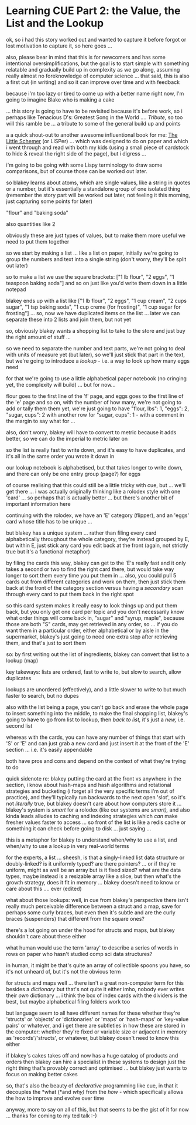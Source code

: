 # Learning CUE Part 2: the Value, the List and the Lookup

ok, so i had this story worked out and wanted to capture it before forgot or lost motivation to capture it, so here goes ...

also, please bear in mind that this is for newcomers and has some intentional oversimplifications, but the goal is to start simple with something relatable and gradually build up in complexity as we go along, assuming really almost no foreknowledge of computer science ... that said, this is also a first cut (in writing) and so it can improve over time and with feedback

because i'm too lazy or tired to come up with a better name right now, I'm going to imagine Blake who is making a cake

... this story is going to have to be revisited because it's before work, so i perhaps like Tenacious D's: Greatest Song in the World .... *Tribute,* so too will this ramble be ... a tribute to some of the general build up and points

a a quick shout-out to another awesome influentional book for me: [The Little Schemer](https://www.goodreads.com/book/show/548914.The_Little_Schemer) (or LISPer) ... which was designed to do on paper and which i went through and read with both my kids (using a small piece of cardstock to hide & reveal the right side of the page), but i digress ...

i'm going to be going with some Lispy terminology to draw some comparisons, but of course those can be worked out later.

so blakey learns about atoms, which are single values, like a string in quotes or a number, but it's essentially a standalone group of one isolated thing (remember the story part will be worked out later, not feeling it this morning, just capturing some points for later)

"flour" and "baking soda"

also quantities like 2

obviously these are just types of values, but to make them more useful we need to put them together

so we start by making a list ... like a list on paper, initially we're going to group the numbers and text into a single string (don't worry, they'll be split out later)

so to make a list we use the square brackets: ["1 lb flour", "2 eggs", "1 teaspoon baking soda"] and so on just like you'd write them down in a little notepad

blakey ends up with a list like ["1 lb flour", "2 eggs", "1 cup cream", "2 cups sugar", "1 tsp baking soda", "1 cup creme (for frosting)", "1 cup sugar for frosting"] ... so, now we have duplicated items on the list ... later we can separate these into 2 lists and join them, but not yet

so, obviously blakey wants a shopping list to take to the store and just buy the right amount of stuff ...

so we need to separate the number and text parts, we're not going to deal with units of measure yet (but later), so we'll just stick that part in the text, but we're going to introduce a *lookup* - i.e. a way to look up how many eggs need

for that we're going to use a little alphabetical paper notebook (no cringing yet, the complexity will build) ... but for now...

flour goes to the first line of the 'f' page, and eggs goes to the first line of the 'e' page and so on, with the number of how many, we're not going to add or tally them them yet, we're just going to have "flour, lbs": 1, "eggs": 2, "sugar, cups": 2 with another row for "sugar, cups": 1 - with a comment in the margin to say what for ...

also, don't worry, blakey will have to convert to metric because it adds better, so we can do the imperial to metric later on

so the list is really fast to write down, and it's easy to have duplicates, and it's all in the same order you wrote it down in

our lookup notebook is alphabetised, but that takes longer to write down, and there can only be one entry group (page?) for eggs

of course realising that this could still be a little tricky with cue, but ... we'll get there ... i was actually originally thinking like a rolodex style with one 'card' ... so perhaps that is actually better ... but there's another bit of important information here

continuing with the rolodex, we have an 'E' category (flipper), and an 'eggs' card whose title has to be unique ...

but blakey has a unique system ... rather than filing every card alphabetically throughout the whole category, they're instead grouped by E, but within E, just stick any card you edit back at the front (again, not strictly true but it's a functional metaphor)

by filing the cards this way, blakey can get to the 'E's really fast and it only takes a second or two to find the right card there, but would take way longer to sort them every time you put them in ... also, you could pull 5 cards out from different categories and work on them, then just stick them back at the front of the category section versus having a *secondary* scan through every card to put them back in the right spot

so this card system makes it really easy to look things up and put them back, but you only get one card per topic and you don't necessarily know what order things will come back in, "sugar" and "syrup, maple", because those are both "S" cards, may get retrieved in any order, so ... if you do want them in a particular order, either alphabetical or by aisle in the supermarket, blakey's just going to need one extra step after retrieving them, and that's just to sort them

so: by first writing out the list of ingredients, blakey can convert that list to a lookup (map)

key takeways: lists are ordered, fast to write to, but slow to search, allow duplicates

lookups are unordered (effectively), and a little slower to write to but much faster to search, but no dupes

also with the list being a page, you can't go back and erase the whole page to insert something into the middle, to make the final shopping list, blakey's going to have to go from list to lookup, then *back to list,* it's just a *new,* i.e. second list

whereas with the cards, you can have any number of things that start with 'S' or 'E' and can just grab a new card and just insert it at the front of the 'E' section ... i.e. it's easily appendable

both have pros and cons and depend on the context of what they're trying to do

quick sidenote re: blakey putting the card at the front vs anywhere in the section, i know about hash-maps and hash algorithms and rotational strategies and bucketing (i forget all the very specific terms i'm out of practice), and they'll typically run backwards to the next open 'slot', so it's not *literally* true, but blakey doesn't care about how computers store it ... blakey's system is *smart* for a rolodex (like our systems are *smart),* and also kinda leads alludes to caching and indexing strategies which *can* make fresher values faster to access ... so front of the list is like a redis cache or something it can check before going to disk ... just saying ...

this is a metaphor for blakey to understand when/why to use a list, and when/why to use a lookup in very real-world terms

for the experts, a list ... sheesh, is that a singly-linked list data structure or doubly-linked? is it uniformly typed? are there pointers? ... or if they're uniform, might as well be an array but is it fixed sized? what are the data types, maybe instead is a resizable array like a slice, but then what's the growth strategy, does it fit in memory ... blakey doesn't need to know or care about this .... ever (edited)

what about those lookups: well, in cue from blakey's perspective there isn't really much perceivable difference between a struct and a map, save for perhaps some curly braces, but even then it's subtle and are the curly braces (suspenders) that different from the square ones?

there's a lot going on under the hood for structs and maps, but blakey shouldn't care about these either

what human would use the term 'array' to describe a series of words in rows on paper who hasn't studied comp sci data structures?

in human, it might be that's quite an array of collectible spoons you have, so it's not unheard of, but it's not the obvious term

for structs and maps well ... there isn't a great non-computer term for this besides a *dictionary* but that's not quite it either imho, nobody ever writes their *own* dictionary ... i think the box of index cards with the dividers is the best, but maybe alphabetical filing folders work too

but language seem to all have different names for these whether they're 'structs' or 'objects' or 'dictionaries' or 'maps' or 'hash-maps' or 'key-value pairs' or whatever, and i get there are subtleties in how these are stored in the computer: whether they're fixed or variable size or adjacent in memory as 'records'/'structs', or whatever, but blakey doesn't need to know this either

if blakey's cakes takes off and now has a huge catalog of products and orders then blakey can hire a specialist in these systems to design just the right thing that's provably correct and optimised ... but blakey just wants to focus on making better cakes

so, that's also the beauty of *declarative* programming like cue, in that it decouples the *what (*and *why)* from the *how -* which specifically allows the how to improve and evolve over time

anyway, more to say on all of this, but that seems to be the gist of it for now ... thanks for coming to my ted talk :-)
